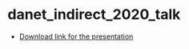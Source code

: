 # danet_indirect_2020_talk

- [Download link for the presentation](https://minhaskamal.github.io/DownGit/#/home?url=https://github.com/alaindanet/danet_indirect_2020_talk/blob/main/slides_model.html)
